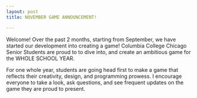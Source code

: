 ```yaml
---
layout: post
title: NOVEMBER GAME ANNOUNCEMENT!

---
```


Welcome!
  Over the past 2 months, starting from September, we have started our development into creating a game! Columbia College Chicago Senior Students are proud to to dive into, and create an ambitious game for the WHOLE SCHOOL YEAR. 

For one whole year, students are going head first to make a game that reflects their creativity, design, and programming prowess. I encourage everyone to take a look, ask questions, and see frequent updates on the game they are proud to present.

